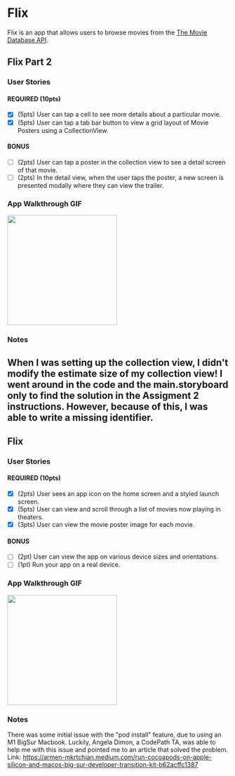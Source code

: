 # Flix

Flix is an app that allows users to browse movies from the [The Movie Database API](http://docs.themoviedb.apiary.io/#).

## Flix Part 2

### User Stories

#### REQUIRED (10pts)
- [x] (5pts) User can tap a cell to see more details about a particular movie.
- [x] (5pts) User can tap a tab bar button to view a grid layout of Movie Posters using a CollectionView.

#### BONUS
- [ ] (2pts) User can tap a poster in the collection view to see a detail screen of that movie.
- [ ] (2pts) In the detail view, when the user taps the poster, a new screen is presented modally where they can view the trailer.

### App Walkthrough GIF

<img src="http://g.recordit.co/BROnfoKufu.gif" width=250><br>

### Notes
When I was setting up the collection view, I didn't modify the estimate size of my collection view! I went around in the code and the main.storyboard only to find the solution in the Assigment 2 instructions. However, because of this, I was able to write a missing identifier.
---

## Flix

### User Stories

#### REQUIRED (10pts)
- [x] (2pts) User sees an app icon on the home screen and a styled launch screen.
- [x] (5pts) User can view and scroll through a list of movies now playing in theaters.
- [x] (3pts) User can view the movie poster image for each movie.

#### BONUS
- [ ] (2pt) User can view the app on various device sizes and orientations.
- [ ] (1pt) Run your app on a real device.

### App Walkthrough GIF

<img src="http://g.recordit.co/dlMAOfIKOn.gif" width=250><br>

### Notes
There was some initial issue with the "pod install" feature, due to using an M1 BigSur Macbook. Luckily, Angela Dimon, a CodePath TA, was able to help me with this issue and pointed me to an article that solved the problem. Link: https://armen-mkrtchian.medium.com/run-cocoapods-on-apple-silicon-and-macos-big-sur-developer-transition-kit-b62acffc1387
